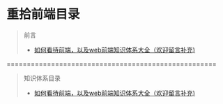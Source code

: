 # 重拾前端目录
> 前言
>
> * [如何看待前端，以及web前端知识体系大全（欢迎留言补充)](https://github.com/icshan/jjkester.github.io/blob/master/test.md)

====================================================

> 知识体系目录
>
> * [如何看待前端，以及web前端知识体系大全（欢迎留言补充)](https://github.com/icshan/jjkester.github.io/blob/master/test.md)